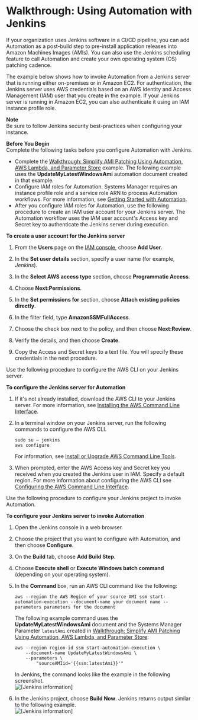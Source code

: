 # Walkthrough: Using Automation with Jenkins<a name="automation-jenkins"></a>

If your organization uses Jenkins software in a CI/CD pipeline, you can add Automation as a post\-build step to pre\-install application releases into Amazon Machines Images \(AMIs\)\. You can also use the Jenkins scheduling feature to call Automation and create your own operating system \(OS\) patching cadence\.

The example below shows how to invoke Automation from a Jenkins server that is running either on\-premises or in Amazon EC2\. For authentication, the Jenkins server uses AWS credentials based on an AWS Identity and Access Management \(IAM\) user that you create in the example\. If your Jenkins server is running in Amazon EC2, you can also authenticate it using an IAM instance profile role\.

**Note**  
Be sure to follow Jenkins security best\-practices when configuring your instance\.

**Before You Begin**  
Complete the following tasks before you configure Automation with Jenkins\.
+ Complete the [Walkthrough: Simplify AMI Patching Using Automation, AWS Lambda, and Parameter Store](automation-walk-patch-windows-ami-simplify.md) example\. The following example uses the **UpdateMyLatestWindowsAmi** automation document created in that example\.
+ Configure IAM roles for Automation\. Systems Manager requires an instance profile role and a service role ARN to process Automation workflows\. For more information, see [Getting Started with Automation](automation-setup.md)\.
+ After you configure IAM roles for Automation, use the following procedure to create an IAM user account for your Jenkins server\. The Automation workflow uses the IAM user account's Access key and Secret key to authenticate the Jenkins server during execution\.

**To create a user account for the Jenkins server**

1. From the **Users** page on the [IAM console](https://console.aws.amazon.com/iam/home#users), choose **Add User**\.

1. In the **Set user details** section, specify a user name \(for example, *Jenkins*\)\.

1. In the **Select AWS access type** section, choose **Programmatic Access**\.

1. Choose **Next:Permissions**\.

1. In the **Set permissions for** section, choose **Attach existing policies directly**\.

1. In the filter field, type **AmazonSSMFullAccess**\.

1. Choose the check box next to the policy, and then choose **Next:Review**\.

1. Verify the details, and then choose **Create**\.

1. Copy the Access and Secret keys to a text file\. You will specify these credentials in the next procedure\.

Use the following procedure to configure the AWS CLI on your Jenkins server\.

**To configure the Jenkins server for Automation**

1. If it's not already installed, download the AWS CLI to your Jenkins server\. For more information, see [Installing the AWS Command Line Interface](https://docs.aws.amazon.com/cli/latest/userguide/installing.html)\.

1. In a terminal window on your Jenkins server, run the following commands to configure the AWS CLI\.

   ```
   sudo su – jenkins
   aws configure
   ```

   For information, see [Install or Upgrade AWS Command Line Tools](getting-started-cli.md)\.

1. When prompted, enter the AWS Access key and Secret key you received when you created the Jenkins user in IAM\. Specify a default region\. For more information about configuring the AWS CLI see [Configuring the AWS Command Line Interface](https://docs.aws.amazon.com/cli/latest/userguide/cli-chap-getting-started.html)\.

Use the following procedure to configure your Jenkins project to invoke Automation\.

**To configure your Jenkins server to invoke Automation**

1. Open the Jenkins console in a web browser\.

1. Choose the project that you want to configure with Automation, and then choose **Configure**\.

1. On the **Build** tab, choose **Add Build Step**\.

1. Choose **Execute shell** or **Execute Windows batch command** \(depending on your operating system\)\.

1. In the **Command** box, run an AWS CLI command like the following:

   ```
   aws --region the AWS Region of your source AMI ssm start-automation-execution --document-name your document name --parameters parameters for the document
   ```

   The following example command uses the **UpdateMyLatestWindowsAmi** document and the Systems Manager Parameter `latestAmi` created in [Walkthrough: Simplify AMI Patching Using Automation, AWS Lambda, and Parameter Store](automation-walk-patch-windows-ami-simplify.md):

   ```
   aws --region region-id ssm start-automation-execution \
       --document-name UpdateMyLatestWindowsAmi \
       --parameters \
           "sourceAMIid='{{ssm:latestAmi}}'"
   ```

   In Jenkins, the command looks like the example in the following screenshot\.  
![\[Jenkins information\]](http://docs.aws.amazon.com/systems-manager/latest/userguide/images/sysman-ami-jenkins2.png)

1. In the Jenkins project, choose **Build Now**\. Jenkins returns output similar to the following example\.  
![\[Jenkins information\]](http://docs.aws.amazon.com/systems-manager/latest/userguide/images/sysman-ami-jenkins.png)